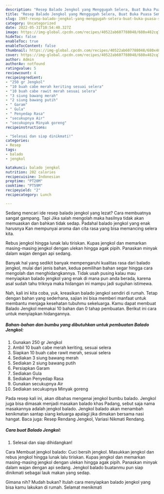 ```yaml
---
description: "Resep Balado Jengkol yang Menggugah Selera, Buat Buka Puasa Sempurna"
title: "Resep Balado Jengkol yang Menggugah Selera, Buat Buka Puasa Sempurna"
slug: 1997-resep-balado-jengkol-yang-menggugah-selera-buat-buka-puasa-sempurna
category: Uncategorized
date: 2022-05-31T10:54:40.327Z
image: https://img-global.cpcdn.com/recipes/40522ab607788048/680x482cq70/balado-jengkol-foto-resep-utama.jpg
hideToc: false
enableToc: true
enableTocContent: false
thumbnail: https://img-global.cpcdn.com/recipes/40522ab607788048/680x482cq70/balado-jengkol-foto-resep-utama.jpg
cover: https://img-global.cpcdn.com/recipes/40522ab607788048/680x482cq70/balado-jengkol-foto-resep-utama.jpg
author: Admin
authorAv: notfound
ratingvalue: 5
reviewcount: 4
recipeingredient:
- "250 gr Jengkol"
- "10 buah cabe merah keriting sesuai selera"
- "10 buah cabe rawit merah sesuai selera"
- "3 siung bawang merah"
- "2 siung bawang putih"
- " Garam"
- " Gula"
- " Penyedap Rasa"
- "secukupnya Air"
- "secukupnya Minyak goreng"
recipeinstructions:

- "Selesai dan siap dinikmati!"
categories:
- Resep
tags:
- balado
- jengkol

katakunci: balado jengkol 
nutrition: 202 calories
recipecuisine: Indonesian
preptime: "PT20M"
cooktime: "PT59M"
recipeyield: "2"
recipecategory: Lunch

---
```



Sedang mencari ide resep balado jengkol yang lezat? Cara membuatnya sangat gampang. Tapi Jika salah mengolah maka hasilnya tidak akan memuaskan dan bahkan tidak sedap. Padahal balado jengkol yang enak harusnya Kan mempunyai aroma dan cita rasa yang bisa memancing selera kita.


Rebus jengkol hingga lunak lalu tiriskan. Kupas jengkol dan memarkan masing-masing jengkol dengan ulekan hingga agak pipih. Panaskan minyak dalam wajan dengan api sedang.

Banyak hal yang sedikit banyak mempengaruhi kualitas rasa dari balado jengkol, mulai dari jenis bahan, kedua pemilihan bahan segar hingga cara mengolah dan menghidangkannya. Tidak usah pusing kalau mau menyiapkan balado jengkol yang enak di mana pun anda berada, karena asal sudah tahu triknya maka hidangan ini mampu jadi suguhan istimewa.


Nah, kali ini kita coba, yuk, kreasikan balado jengkol sendiri di rumah. Tetap dengan bahan yang sederhana, sajian ini bisa memberi manfaat untuk membantu menjaga kesehatan tubuhmu sekeluarga. Kamu dapat membuat Balado Jengkol memakai 10 bahan dan 0 tahap pembuatan. Berikut ini cara untuk menyiapkan hidangannya.

<!--inarticleads1-->

##### Bahan-bahan dan bumbu yang dibutuhkan untuk pembuatan Balado Jengkol:

1. Gunakan 250 gr Jengkol
1. Ambil 10 buah cabe merah keriting, sesuai selera
1. Siapkan 10 buah cabe rawit merah, sesuai selera
1. Sediakan 3 siung bawang merah
1. Sediakan 2 siung bawang putih
1. Persiapkan  Garam
1. Sediakan  Gula
1. Sediakan  Penyedap Rasa
1. Gunakan secukupnya Air
1. Sediakan secukupnya Minyak goreng


Pada resep kali ini, akan dibahas mengenai jengkol bumbu balado. Jengkol juga bisa dimasak menjadi masakan balado khas Padang, sebut saja nama masakannya adalah jengkol balado. Jengkol balado akan menambah kenikmatan santap siang keluarga apalagi jika dimakan bersama nasi hangat. Baca juga: Resep Rendang Jengkol, Variasi Nikmati Rendang. 

<!--inarticleads2-->

##### Cara buat Balado Jengkol:


1. Selesai dan siap dihidangkan!

Cara Membuat jengkol balado: Cuci bersih jengkol. Masukkan jengkol dan rebus jengkol hingga lunak lalu tiriskan. Kupas jengkol dan memarkan masing-masing jengkol dengan ulekan hingga agak pipih. Panaskan minyak dalam wajan dengan api sedang. Jengkol balado buatanmu pun siap dinikmati sebagai lauk makan yang sedap. 

Gimana nih? Mudah bukan? Itulah cara menyiapkan balado jengkol yang bisa kamu lakukan di rumah. Selamat menikmati
